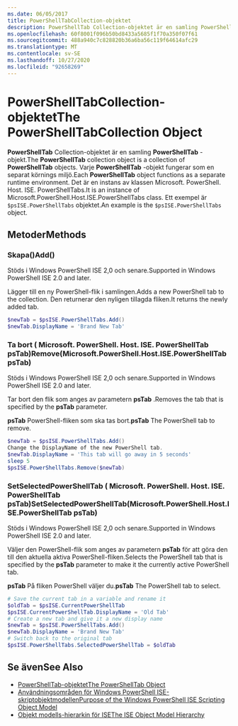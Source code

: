 ```yaml
---
ms.date: 06/05/2017
title: PowerShellTabCollection-objektet
description: PowerShellTab Collection-objektet är en samling PowerShellTab-objekt. Varje PowerShellTab-objekt fungerar som en separat körnings miljö.
ms.openlocfilehash: 60f8001f096b50bd8433a5685f1f70a350f07f61
ms.sourcegitcommit: 488a940c7c828820b36a6ba56c119f64614afc29
ms.translationtype: MT
ms.contentlocale: sv-SE
ms.lasthandoff: 10/27/2020
ms.locfileid: "92658269"
---
```

# <a name="the-powershelltabcollection-object"></a><span data-ttu-id="b2cd7-104">PowerShellTabCollection-objektet</span><span class="sxs-lookup"><span data-stu-id="b2cd7-104">The PowerShellTabCollection Object</span></span>

<span data-ttu-id="b2cd7-105">**PowerShellTab** Collection-objektet är en samling **PowerShellTab** -objekt.</span><span class="sxs-lookup"><span data-stu-id="b2cd7-105">The **PowerShellTab** collection object is a collection of **PowerShellTab** objects.</span></span> <span data-ttu-id="b2cd7-106">Varje **PowerShellTab** -objekt fungerar som en separat körnings miljö.</span><span class="sxs-lookup"><span data-stu-id="b2cd7-106">Each **PowerShellTab** object functions as a separate runtime environment.</span></span> <span data-ttu-id="b2cd7-107">Det är en instans av klassen Microsoft. PowerShell. Host. ISE. PowerShellTabs.</span><span class="sxs-lookup"><span data-stu-id="b2cd7-107">It is an instance of Microsoft.PowerShell.Host.ISE.PowerShellTabs class.</span></span> <span data-ttu-id="b2cd7-108">Ett exempel är `$psISE.PowerShellTabs` objektet.</span><span class="sxs-lookup"><span data-stu-id="b2cd7-108">An example is the `$psISE.PowerShellTabs` object.</span></span>

## <a name="methods"></a><span data-ttu-id="b2cd7-109">Metoder</span><span class="sxs-lookup"><span data-stu-id="b2cd7-109">Methods</span></span>

### <a name="add"></a><span data-ttu-id="b2cd7-110">Skapa\(\)</span><span class="sxs-lookup"><span data-stu-id="b2cd7-110">Add\(\)</span></span>

<span data-ttu-id="b2cd7-111">Stöds i Windows PowerShell ISE 2,0 och senare.</span><span class="sxs-lookup"><span data-stu-id="b2cd7-111">Supported in Windows PowerShell ISE 2.0 and later.</span></span>

<span data-ttu-id="b2cd7-112">Lägger till en ny PowerShell-flik i samlingen.</span><span class="sxs-lookup"><span data-stu-id="b2cd7-112">Adds a new PowerShell tab to the collection.</span></span> <span data-ttu-id="b2cd7-113">Den returnerar den nyligen tillagda fliken.</span><span class="sxs-lookup"><span data-stu-id="b2cd7-113">It returns the newly added tab.</span></span>

```powershell
$newTab = $psISE.PowerShellTabs.Add()
$newTab.DisplayName = 'Brand New Tab'
```

### <a name="removemicrosoftpowershellhostisepowershelltab-pstab"></a><span data-ttu-id="b2cd7-114">Ta bort \( Microsoft. PowerShell. Host. ISE. PowerShellTab psTab\)</span><span class="sxs-lookup"><span data-stu-id="b2cd7-114">Remove\(Microsoft.PowerShell.Host.ISE.PowerShellTab psTab\)</span></span>

<span data-ttu-id="b2cd7-115">Stöds i Windows PowerShell ISE 2,0 och senare.</span><span class="sxs-lookup"><span data-stu-id="b2cd7-115">Supported in Windows PowerShell ISE 2.0 and later.</span></span>

<span data-ttu-id="b2cd7-116">Tar bort den flik som anges av parametern **psTab** .</span><span class="sxs-lookup"><span data-stu-id="b2cd7-116">Removes the tab that is specified by the **psTab** parameter.</span></span>

<span data-ttu-id="b2cd7-117">**psTab** PowerShell-fliken som ska tas bort.</span><span class="sxs-lookup"><span data-stu-id="b2cd7-117">**psTab** The PowerShell tab to remove.</span></span>

```powershell
$newTab = $psISE.PowerShellTabs.Add()
Change the DisplayName of the new PowerShell tab.
$newTab.DisplayName = 'This tab will go away in 5 seconds'
sleep 5
$psISE.PowerShellTabs.Remove($newTab)
```

### <a name="setselectedpowershelltabmicrosoftpowershellhostisepowershelltab-pstab"></a><span data-ttu-id="b2cd7-118">SetSelectedPowerShellTab \( Microsoft. PowerShell. Host. ISE. PowerShellTab psTab\)</span><span class="sxs-lookup"><span data-stu-id="b2cd7-118">SetSelectedPowerShellTab\(Microsoft.PowerShell.Host.ISE.PowerShellTab psTab\)</span></span>

<span data-ttu-id="b2cd7-119">Stöds i Windows PowerShell ISE 2,0 och senare.</span><span class="sxs-lookup"><span data-stu-id="b2cd7-119">Supported in Windows PowerShell ISE 2.0 and later.</span></span>

<span data-ttu-id="b2cd7-120">Väljer den PowerShell-flik som anges av parametern **psTab** för att göra den till den aktuella aktiva PowerShell-fliken.</span><span class="sxs-lookup"><span data-stu-id="b2cd7-120">Selects the PowerShell tab that is specified by the **psTab** parameter to make it the currently active PowerShell tab.</span></span>

<span data-ttu-id="b2cd7-121">**psTab** På fliken PowerShell väljer du.</span><span class="sxs-lookup"><span data-stu-id="b2cd7-121">**psTab** The PowerShell tab to select.</span></span>

```powershell
# Save the current tab in a variable and rename it
$oldTab = $psISE.CurrentPowerShellTab
$psISE.CurrentPowerShellTab.DisplayName = 'Old Tab'
# Create a new tab and give it a new display name
$newTab = $psISE.PowerShellTabs.Add()
$newTab.DisplayName = 'Brand New Tab'
# Switch back to the original tab
$psISE.PowerShellTabs.SelectedPowerShellTab = $oldTab
```

## <a name="see-also"></a><span data-ttu-id="b2cd7-122">Se även</span><span class="sxs-lookup"><span data-stu-id="b2cd7-122">See Also</span></span>

- [<span data-ttu-id="b2cd7-123">PowerShellTab-objektet</span><span class="sxs-lookup"><span data-stu-id="b2cd7-123">The PowerShellTab Object</span></span>](The-PowerShellTab-Object.md)
- [<span data-ttu-id="b2cd7-124">Användningsområden för Windows PowerShell ISE-skriptobjektmodellen</span><span class="sxs-lookup"><span data-stu-id="b2cd7-124">Purpose of the Windows PowerShell ISE Scripting Object Model</span></span>](Purpose-of-the-Windows-PowerShell-ISE-Scripting-Object-Model.md)
- [<span data-ttu-id="b2cd7-125">Objekt modells-hierarkin för ISE</span><span class="sxs-lookup"><span data-stu-id="b2cd7-125">The ISE Object Model Hierarchy</span></span>](The-ISE-Object-Model-Hierarchy.md)
